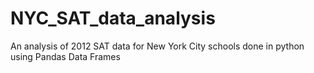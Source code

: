 # NYC_SAT_data_analysis
An analysis of 2012 SAT data for New York City schools done in python using Pandas Data Frames
